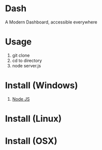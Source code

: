 Dash
======

A Modern Dashboard, accessible everywhere

Usage
====
  1. git clone
  2. cd to directory
  3. node server.js

Install (Windows)
====
  1. [Node JS](https://nodejs.org/)

Install (Linux)
====

Install (OSX)
====
